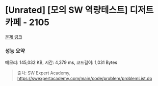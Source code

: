 # [Unrated] [모의 SW 역량테스트] 디저트 카페 - 2105 

[문제 링크](https://swexpertacademy.com/main/code/problem/problemDetail.do?contestProbId=AV5VwAr6APYDFAWu) 

### 성능 요약

메모리: 145,032 KB, 시간: 4,379 ms, 코드길이: 1,031 Bytes



> 출처: SW Expert Academy, https://swexpertacademy.com/main/code/problem/problemList.do